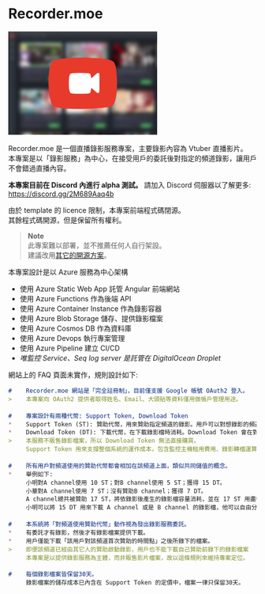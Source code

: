 # Recorder.moe

<img src="https://github.com/Recorder-moe/.github/raw/master/page.png" width="60%"/>

Recorder.moe 是一個直播錄影服務專案，主要錄影內容為 Vtuber 直播影片。\
本專案是以「錄影服務」為中心，在接受用戶的委託後對指定的頻道錄影，讓用戶不會錯過直播內容。

**本專案目前在 Discord 內進行 alpha 測試。**
請加入 Discord 伺服器以了解更多: <https://discord.gg/2M689Aaq4b>

由於 template 的 licence 限制，本專案前端程式碼閉源。\
其餘程式碼開源，但是保留所有權利。

> **Note**\
> 此專案難以部署，並不推薦任何人自行架設。\
> 建議改用[其它的開源方案](https://blog.maki0419.com/2020/11/docker-youtube-dl-auto-recording-live-dl.html)。

本專案設計是以 Azure 服務為中心架構

- 使用 Azure Static Web App 託管 Angular 前端網站
- 使用 Azure Functions 作為後端 API
- 使用 Azure Container Instance 作為錄影容器
- 使用 Azure Blob Storage 儲存、提供錄影檔案
- 使用 Azure Cosmos DB 作為資料庫
- 使用 Azure Devops 執行專案管理
- 使用 Azure Pipeline 建立 CI/CD
- *唯監控 Service、Seq log server 是託管在 DigitalOcean Droplet*

網站上的 FAQ 頁面未實作，規則設計如下:

```markdown
#    Recorder.moe 網站是「完全註冊制」，目前僅支援 Google 帳號 OAuth2 登入。
>    本專案向 OAuth2 提供者取得姓名、Email、大頭貼等資料僅用做帳戶管理用途。

#    專案設計有兩種代幣: Support Token, Download Token
*    Support Token (ST): 贊助代幣，用來贊助指定頻道的錄影。用戶可以對想錄影的頻道使用贊助代幣，系統將在錄影時依照錄影檔案容量消耗贊助代幣。定價 1 ST 為 NTD $30 (或是 USD $1)。
*    Download Token (DT): 下載代幣，在下載錄影檔時消耗。Download Token 會在對頻道使用 Support Token 時自動獲得。
>    本服務不販售錄影檔案，所以 Download Token 無法直接購買。
     Support Token 用來支撐整個系統的運作成本，包含監控主機租用費用、錄影轉檔運算費用、錄影檔案儲存費用、資料庫交易費用、網頁後端API費用、專案開發維護人力成本。而 Download Token 的設計是為了維持下載和贊助的比例，有贊助錄影者才會有對應的下載額度。

#    所有用戶對頻道使用的贊助代幣都會相加在該頻道上面，類似共同儲值的概念。
*    舉例如下:
     小明對A channel使用 10 ST；對B channel使用 5 ST；獲得 15 DT。
     小華對A channel使用 7 ST；沒有贊助B channel；獲得 7 DT。
     A channel總共被贊助 17 ST，將依錄影後產生的錄影檔容量消耗，並在 17 ST 用盡後停止錄影。
     小明可以將 15 DT 用來下載 A channel 或是 B channel 的錄影檔，他可以自由分配選擇在哪個頻道使用。

#    本系統將「對頻道使用贊助代幣」動作視為發出錄影服務委託。
*    有委託才有錄影，然後才有錄影檔案提供下載。
*    用戶僅能下載「該用戶對該頻道首次贊助的時間點」之後所錄下的檔案。
>    即便該頻道已經由其它人的贊助啟動錄影，用戶也不能下載自己贊助前錄下的錄影檔案 
     本專案是以提供錄影服務為主體，而非販售影片檔案，故以這條規則來維持專案定位。

#    每個錄影檔案皆保留30天。
     錄影檔案的儲存成本已內含在 Support Token 的定價中，檔案一律只保留30天。
```
